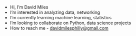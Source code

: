 -  Hi, I’m David Miles
-  I’m interested in analyzing data, networking 
-  I’m currently learning machine learning, statistics
-  I’m looking to collaborate on Python, data science projects
-  How to reach me - davidmilesphilly@gmail.com

<!---
davidmilesphilly/davidmilesphilly is a ✨ special ✨ repository because its `README.md` (this file) appears on your GitHub profile.
You can click the Preview link to take a look at your changes.
--->
